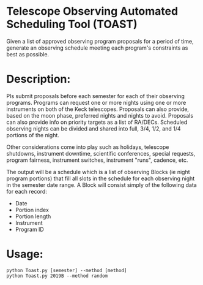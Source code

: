 # Telescope Observing Automated Scheduling Tool (TOAST)

Given a list of approved observing program proposals for a period of time, generate an observing schedule meeting each program's constraints as best as possible.  


# Description:
PIs submit proposals before each semester for each of their observing programs.  Programs can request one or more nights using one or more instruments on both of the Keck telescopes.  Proposals can also provide, based on the moon phase, preferred nights and nights to avoid.  Proposals can also provide info on priority targets as a list of RA/DECs.  Scheduled observing nights can be divided and shared into full, 3/4, 1/2, and 1/4 portions of the night.

Other considerations come into play such as holidays, telescope shutdowns, instrument downtime, scientific conferences, special requests, program fairness, instrument switches, instrument "runs", cadence, etc.

The output will be a schedule which is a list of observing Blocks (ie night program portions) that fill all slots in the schedule for each observing night in the semester date range.  A Block will consist simply of the following data for each record:

- Date
- Portion index
- Portion length
- Instrument
- Program ID


# Usage:

    python Toast.py [semester] --method [method]
    python Toast.py 2019B --method random

